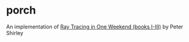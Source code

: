 # porch
An implementation of [Ray Tracing in One Weekend (books I-III)](https://raytracing.github.io/) by Peter Shirley 